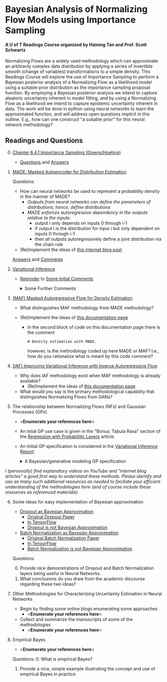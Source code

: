 # Bayesian Analysis of Normalizing Flow Models using Importance Sampling

#### A U of T Readings Course organized by Haining Tan and Prof. Scott Schwartz

Normalizing Flows are a widely used methodology which can approximate an arbitrarily complex data distribution by applying a series of invertible smooth (change of variables) transformations to a simple density. This Readings Course will explore the use of Importance Sampling to perform a Bayesian posterior analysis of a Normalizing Flow as a likelihood model using a suitable prior distribution as the importance sampling proposal function. By employing a Bayesian posterior analysis we intend to capture aleatoric uncertainty inherent in model fitting, and by using a Normalizing Flow as a likelihood we intend to capture epistemic uncertainty inherent in data. The work will be done in python using neural networks to learn the approximated function, and will address open questions implicit in this outline. E.g., how can one construct "a suitable prior" for this neural network methodology?

## Readings and Questions

0. [Chapter 6.4.1 Importance Sampling (Givens/Hoeting)](https://librarysearch.library.utoronto.ca/permalink/01UTORONTO_INST/14bjeso/alma991106781097906196)
   - [Questions](BayesImportanceSampling.ipynb) and [Answers](Importance_Sampling.pdf)
1. [MADE: Masked Autoencoder for Distribution Estimation](https://arxiv.org/abs/1502.03509)
   
   Questions:
   
   - How can neural networks be used to represent a probability density in the manner of MADE?
      - *Outputs from neural networks can define the parameters of distributions; hence, define distributions*
      - *MADE enforces autoregressive dependency in the outputs relative to the inputs:*
        - output i only depends on inputs 0 through i-1
        - if output i is the distribution for input i but only dependent on inputs 0 through i-1
        - then all outputs autoregressively define a joint distribution via the chain rule
   - (Re)Implement the ideas of [this internet blog post](https://blog.tensorflow.org/2019/03/regression-with-probabilistic-layers-in.html) 

   [Answers](MADE.ipynb) and [Comments](MADE_comments.ipynb)
   
2. [Variational Inference](https://arxiv.org/abs/1601.00670)

   - [Rejoinder](Variational_Inference.ipynb) to [Some Initial Comments](MADE_comments.ipynb)
   
     <details><summary>Some Further Comments</summary>
     <br>
     1. log(p(y)) is the expectation of the log likelihood under the prior so integrating over the (approximate) posterior is silly
     but is workable since we can correct for it with the "triangulation" between the posterior/prior/approximate posterior. 
     <br>
     2. The hyper parameters of `DenseLayer` have improper (unconstrained) hyperpriors, choices of which (including those for \sigma) 
     define the q(theta) approximation of the posterior p(theta|y).
     <br>
     3. For TF, `loss` is -log(p(y|theta) while `losses` is the KL-term; albeit, not very helpful as far as variable naming goes.
     Generally, losses specific to layers are accumulated in `losses` and then added to the `loss` associated with the output.
     <br>
     4. Gradient descent makes its step on each batch, thus, the targeted objective must be correct for each batch.
     </details>

3. [(MAF) Masked Autoregressive Flow for Density Estimation](https://arxiv.org/abs/1705.07057)

   - What distinguishes MAF methodology from MADE methodology?
   - (Re)Implement the ideas of [this documentation page](https://www.tensorflow.org/probability/api_docs/python/tfp/bijectors/AutoregressiveNetwork)
     
     - In the second block of code on this documentation page there is the comment
       
        `# Density estimation with MADE.`
       
        however, is the methodology coded up here MADE or MAF?  I.e., how do you rationalize what is meant by this code comment?

4. [(IAF) Improving Variational Inference with Inverse Autoregressive Flow](https://arxiv.org/abs/1606.04934)

   - Why does IAF methodology exist when MAF methodology is already available?
     - (Re)Implement the ideas of [this documentation page](https://www.tensorflow.org/probability/api_docs/python/tfp/bijectors/MaskedAutoregressiveFlow)
   - What would you say is the primary methodological capability that distinguishes Normalizing Flows from GANs?

5. The relationship between Normalizing Flows (NFs) and Gaussian Processes (GPs).

   - <**Enumerate your references here**>

   - An intial GP use case is given in the "Bonus: Tabula Rasa" section of the [Regression with Probabilitic Layers](https://blog.tensorflow.org/2019/03/regression-with-probabilistic-layers-in.html) article.
   - An initial GP specification is considered in the [Variational Inference Report](Variational_Inference.ipynb).

     <details><summary>A Bayesian/generative modeling GP specification</summary>
     <br>
     
     <table>
       <tr>
          <td>X ~ p(X)</td>
          <td>perhaps taken to be fixed, or i.i.d. uniforms over some range so \propto 1</td>
        </tr>
        <tr>
          <td>theta ~ p(theta)</td>
          <td>where theta parameterizes a covariance function K</td>
        </tr>
        <tr>
          <td>mu ~ p(mu)</td>
          <td>assumes an independent prior for possible non-0-centering</td>
        </tr>
        <tr>
          <td>f_x ~ GP = p(f_x|X,mu,theta)</td>
          <td>which for X=Reals samples continuous functions</td>
        </tr>
        <tr>
          <td>f_x ~ MNV(mu, COV=K(X, theta))</td>
          <td></td>
        </tr>
        <tr>
          <td>sigma^2 ~ p(sigma^2)</td>
          <td>assumes an independent prior for homoskedastic variance</td>
        </tr>
        <tr>
          <td>Y ~ MVN(E[Y] = f_x, sigma^2 I)</td>
          <td></td>
        </tr>
      </table>
      so
      <br>
      p(f|-) \propto MVN(E[Y] = S, sigma^2 I) MNV(E[S] = mu, COV(S) = K(X, theta)) p(theta, mu, sigma^2)
      <br>
      which for conjugate priors would allow a MNV posterior for p(S|-). 
     </details>

*I (personally) find explanatory videos on YouTube and "internet blog articles" a good *first* way to understand these methods. Please identify and use as many such additional resources as needed to faciliate your efficient understanding of the methodologies here (and of course include these resources as referenced materials).*

6. Some ideas for easy implementation of Bayesian approximation

   - [Dropout as Bayesian Approximation](https://arxiv.org/abs/1506.02142)
      - [Original Dropout Paper](https://jmlr.org/papers/v15/srivastava14a.html)
      - [In TensorFlow](https://www.tensorflow.org/api_docs/python/tf/keras/layers/Dropout)
      - [Dropout is not Bayesian Approximation](https://arxiv.org/abs/1711.02989)
   - [Batch Normalization as Bayesian Approximation](https://arxiv.org/abs/1802.06455)
      - [Original Batch Normalization Paper](https://arxiv.org/abs/1502.03167)
      - [In TensorFlow](https://www.tensorflow.org/api_docs/python/tf/keras/layers/BatchNormalization)
      - [Batch Normalization is not Bayesian Approximation](https://openreview.net/forum?id=BJlrSmbAZ)

    Questions:
    
    0. Provide nice demonstrations of Dropout and Batch Normalization layers being useful in Neural Networks.
    1. What conclusions do you draw from the academic discourse regarding these two ideas?

7. Other Methodologies for Characterizing Uncertainty Estimation in Neural Networks
   - Begin by finding some online blogs enumerating some approaches
     - <**Enumerate your references here**>
   - Collect and summarize the manuscripts of some of the methodologies
     - <**Enumerate your references here**>

8. Empirical Bayes

   - <**Enumerate your references here**>

   Questions:
   0. What is empirical Bayes?
   1. Provide a nice, simple example illustrating the concept and use of empirical Bayes in practice.
